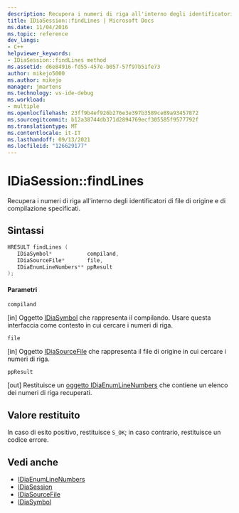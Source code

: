 ```yaml
---
description: Recupera i numeri di riga all'interno degli identificatori di file di origine e di compilazione specificati.
title: IDiaSession::findLines | Microsoft Docs
ms.date: 11/04/2016
ms.topic: reference
dev_langs:
- C++
helpviewer_keywords:
- IDiaSession::findLines method
ms.assetid: d6e84916-fd55-457e-b057-57f97b51fe73
author: mikejo5000
ms.author: mikejo
manager: jmartens
ms.technology: vs-ide-debug
ms.workload:
- multiple
ms.openlocfilehash: 23ff9b4ef926b276e3e397b3589ce89a93457872
ms.sourcegitcommit: b12a38744db371d2894769ecf305585f9577792f
ms.translationtype: MT
ms.contentlocale: it-IT
ms.lasthandoff: 09/13/2021
ms.locfileid: "126629177"
---
```

# <a name="idiasessionfindlines"></a>IDiaSession::findLines
Recupera i numeri di riga all'interno degli identificatori di file di origine e di compilazione specificati.

## <a name="syntax"></a>Sintassi

```C++
HRESULT findLines ( 
   IDiaSymbol*           compiland,
   IDiaSourceFile*       file,
   IDiaEnumLineNumbers** ppResult
);
```

#### <a name="parameters"></a>Parametri
 `compiland`

[in] Oggetto [IDiaSymbol](../../debugger/debug-interface-access/idiasymbol.md) che rappresenta il compilando. Usare questa interfaccia come contesto in cui cercare i numeri di riga.

 `file`

[in] Oggetto [IDiaSourceFile](../../debugger/debug-interface-access/idiasourcefile.md) che rappresenta il file di origine in cui cercare i numeri di riga.

 `ppResult`

[out] Restituisce un [oggetto IDiaEnumLineNumbers](../../debugger/debug-interface-access/idiaenumlinenumbers.md) che contiene un elenco dei numeri di riga recuperati.

## <a name="return-value"></a>Valore restituito
 In caso di esito positivo, restituisce `S_OK`; in caso contrario, restituisce un codice errore.

## <a name="see-also"></a>Vedi anche
- [IDiaEnumLineNumbers](../../debugger/debug-interface-access/idiaenumlinenumbers.md)
- [IDiaSession](../../debugger/debug-interface-access/idiasession.md)
- [IDiaSourceFile](../../debugger/debug-interface-access/idiasourcefile.md)
- [IDiaSymbol](../../debugger/debug-interface-access/idiasymbol.md)
